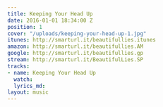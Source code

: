 ```yaml
---
title: Keeping Your Head Up
date: 2016-01-01 18:34:00 Z
position: 1
cover: "/uploads/keeping-your-head-up-1.jpg"
itunes: http://smarturl.it/beautifullies.itunes
amazon: http://smarturl.it/beautifullies.AM
google: http://smarturl.it/beautifullies.gp
stream: http://smarturl.it/BeautifulLies.SP
tracks:
- name: Keeping Your Head Up
  watch: 
  lyrics_md: 
layout: music
---
```


